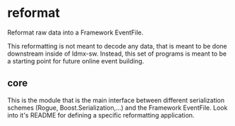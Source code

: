 # reformat

Reformat raw data into a Framework EventFile.

This reformatting is not meant to decode any data, that is meant to be done downstream inside of ldmx-sw.
Instead, this set of programs is meant to be a starting point for future online event building.

## core
This is the module that is the main interface between different serialization schemes (Rogue, Boost.Serialization,...)
and the Framework EventFile. Look into it's README for defining a specific reformatting application.

